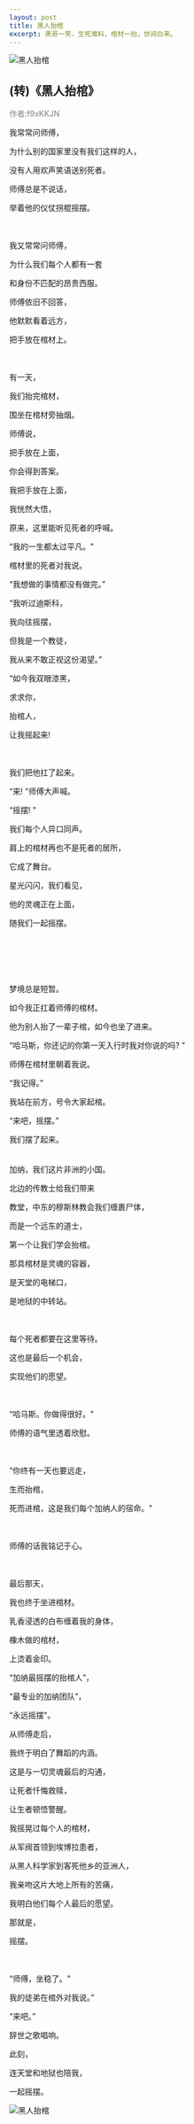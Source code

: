 ```yaml
---
layout: post
title: 黑人抬棺
excerpt: 黑哥一笑，生死难料，棺材一抬，世间白来。
---
```

![黑人抬棺](/assets/img/black_coffin.jpg)
<h2>(转)《黑人抬棺》</h2>

<div style="color: gray">
作者:f9xKKJN
</div>

我常常问师傅，

为什么别的国家里没有我们这样的人，

没有人用欢声笑语送别死者。

师傅总是不说话，

举着他的仪仗拐棍摇摆。
<br><br><br>

我又常常问师傅，

为什么我们每个人都有一套

和身份不匹配的昂贵西服。

师傅依旧不回答，

他默默看着远方，

把手放在棺材上。
<br><br><br>

有一天，

我们抬完棺材，

围坐在棺材旁抽烟。

师傅说，

把手放在上面，

你会得到答案。

我把手放在上面，

我恍然大悟，

原来，这里能听见死者的呼喊。

“我的一生都太过平凡。"

棺材里的死者对我说。

“我想做的事情都没有做完。”

“我听过迪斯科，

我向往摇摆，

但我是一个教徒，

我从来不敢正视这份渴望。”

“如今我双眼漆黑，

求求你，

抬棺人，

让我摇起来!
<br><br><br>

我们把他扛了起来。

“来! "师傅大声喊。

“摇摆! "

我们每个人异口同声。

肩上的棺材再也不是死者的居所，

它成了舞台。

星光闪闪，我们看见，

他的灵魂正在上面，

随我们一起摇摆。
<br><br><br><br><br><br>
 

 

梦境总是短暂。

如今我正扛着师傅的棺材。

他为别人抬了一辈子棺，如今也坐了进来。

“哈马斯，你还记的你第一天入行时我对你说的吗? "

师傅在棺材里朝着我说。

“我记得。”

我站在前方，号令大家起棺。

“来吧，摇摆。”

 我们摆了起来。
<br><br><br>
加纳，我们这片非洲的小国。

北边的传教士给我们带来

教堂，中东的穆斯林教会我们缠裹尸体，

而是一个远东的道士，

第一个让我们学会抬棺。

那具棺材是灵魂的容器，

是天堂的电梯口，

是地狱的中转站。
<br><br><br>
 

每个死者都要在这里等待。

这也是最后一个机会，

实现他们的愿望。
<br><br><br>
 

“哈马斯。你做得很好。"

师傅的语气里透着欣慰。
<br><br><br>
 

“你终有一天也要远走，

生而抬棺，

死而进棺，这是我们每个加纳人的宿命。"
<br><br><br>
 

师傅的话我铭记于心。
<br><br><br>
 

最后那天，

我也终于坐进棺材。

乳香浸透的白布缠着我的身体，

橡木做的棺材，

上烫着金印。

“加纳最摇摆的抬棺人”，

“最专业的加纳团队”，

“永远摇摆"。

从师傅走后，

我终于明白了舞蹈的内涵。

这是与一切灵魂最后的沟通，

让死者忏悔救赎，

让生者顿悟警醒。

我摇晃过每个人的棺材，

从军阀首领到埃博拉患者，

从黑人科学家到客死他乡的亚洲人，

我亲吻这片大地上所有的苦痛，

我明白他们每个人最后的愿望。

那就是，

摇摆。
<br><br><br>

“师傅，坐稳了。"

我的徒弟在棺外对我说。”

“来吧。”

辞世之歌唱响。

此刻，

连天堂和地狱也陪我，

一起摇摆。

![黑人抬棺](/assets/img/black_coffin2.jpg)